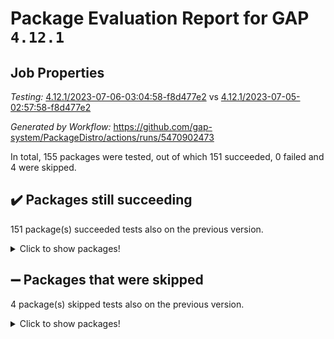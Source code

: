 # Package Evaluation Report for GAP `4.12.1`

## Job Properties

*Testing:* [4.12.1/2023-07-06-03:04:58-f8d477e2](https://github.com/gap-system/PackageDistro/blob/data/reports/4.12.1/2023-07-06-03:04:58-f8d477e2) vs [4.12.1/2023-07-05-02:57:58-f8d477e2](https://github.com/gap-system/PackageDistro/blob/data/reports/4.12.1/2023-07-05-02:57:58-f8d477e2)

*Generated by Workflow:* https://github.com/gap-system/PackageDistro/actions/runs/5470902473

In total, 155 packages were tested, out of which 151 succeeded, 0 failed and 4 were skipped.

## :heavy_check_mark: Packages still succeeding

151 package(s) succeeded tests also on the previous version.
<details><summary>Click to show packages!</summary>

- 4ti2interface 2023.02-04 [(success)](https://github.com/gap-system/PackageDistro/actions/runs/5470902473/jobs/9961668094)
- ace 5.6.2 [(success)](https://github.com/gap-system/PackageDistro/actions/runs/5470902473/jobs/9961668194)
- aclib 1.3.2 [(success)](https://github.com/gap-system/PackageDistro/actions/runs/5470902473/jobs/9961668284)
- agt 0.3.1 [(success)](https://github.com/gap-system/PackageDistro/actions/runs/5470902473/jobs/9961668367)
- alnuth 3.2.1 [(success)](https://github.com/gap-system/PackageDistro/actions/runs/5470902473/jobs/9961668454)
- anupq 3.3.0 [(success)](https://github.com/gap-system/PackageDistro/actions/runs/5470902473/jobs/9961668540)
- atlasrep 2.1.6 [(success)](https://github.com/gap-system/PackageDistro/actions/runs/5470902473/jobs/9961668607)
- autodoc 2023.06.19 [(success)](https://github.com/gap-system/PackageDistro/actions/runs/5470902473/jobs/9961668685)
- automata 1.15 [(success)](https://github.com/gap-system/PackageDistro/actions/runs/5470902473/jobs/9961668772)
- automgrp 1.3.2 [(success)](https://github.com/gap-system/PackageDistro/actions/runs/5470902473/jobs/9961668848)
- autpgrp 1.11 [(success)](https://github.com/gap-system/PackageDistro/actions/runs/5470902473/jobs/9961668926)
- cap 2023.06-08 [(success)](https://github.com/gap-system/PackageDistro/actions/runs/5470902473/jobs/9961668987)
- caratinterface 2.3.5 [(success)](https://github.com/gap-system/PackageDistro/actions/runs/5470902473/jobs/9961669046)
- cddinterface 2022.11.01 [(success)](https://github.com/gap-system/PackageDistro/actions/runs/5470902473/jobs/9961669115)
- circle 1.6.6 [(success)](https://github.com/gap-system/PackageDistro/actions/runs/5470902473/jobs/9961669175)
- classicpres 1.22 [(success)](https://github.com/gap-system/PackageDistro/actions/runs/5470902473/jobs/9961669238)
- cohomolo 1.6.11 [(success)](https://github.com/gap-system/PackageDistro/actions/runs/5470902473/jobs/9961669317)
- congruence 1.2.5 [(success)](https://github.com/gap-system/PackageDistro/actions/runs/5470902473/jobs/9961669402)
- corelg 1.56 [(success)](https://github.com/gap-system/PackageDistro/actions/runs/5470902473/jobs/9961669485)
- crime 1.6 [(success)](https://github.com/gap-system/PackageDistro/actions/runs/5470902473/jobs/9961669571)
- crisp 1.4.6 [(success)](https://github.com/gap-system/PackageDistro/actions/runs/5470902473/jobs/9961669638)
- crypting 0.10.4 [(success)](https://github.com/gap-system/PackageDistro/actions/runs/5470902473/jobs/9961669711)
- cryst 4.1.26 [(success)](https://github.com/gap-system/PackageDistro/actions/runs/5470902473/jobs/9961669785)
- crystcat 1.1.10 [(success)](https://github.com/gap-system/PackageDistro/actions/runs/5470902473/jobs/9961669862)
- ctbllib 1.3.6 [(success)](https://github.com/gap-system/PackageDistro/actions/runs/5470902473/jobs/9961669927)
- cubefree 1.19 [(success)](https://github.com/gap-system/PackageDistro/actions/runs/5470902473/jobs/9961670002)
- curlinterface 2.3.2 [(success)](https://github.com/gap-system/PackageDistro/actions/runs/5470902473/jobs/9961670069)
- cvec 2.8.1 [(success)](https://github.com/gap-system/PackageDistro/actions/runs/5470902473/jobs/9961670148)
- datastructures 0.3.0 [(success)](https://github.com/gap-system/PackageDistro/actions/runs/5470902473/jobs/9961670218)
- deepthought 1.0.6 [(success)](https://github.com/gap-system/PackageDistro/actions/runs/5470902473/jobs/9961670298)
- design 1.8 [(success)](https://github.com/gap-system/PackageDistro/actions/runs/5470902473/jobs/9961670368)
- difsets 2.3.1 [(success)](https://github.com/gap-system/PackageDistro/actions/runs/5470902473/jobs/9961670440)
- digraphs 1.6.2 [(success)](https://github.com/gap-system/PackageDistro/actions/runs/5470902473/jobs/9961670513)
- edim 1.3.7 [(success)](https://github.com/gap-system/PackageDistro/actions/runs/5470902473/jobs/9961670567)
- example 4.3.4 [(success)](https://github.com/gap-system/PackageDistro/actions/runs/5470902473/jobs/9961670618)
- examplesforhomalg 2023.02-04 [(success)](https://github.com/gap-system/PackageDistro/actions/runs/5470902473/jobs/9961670680)
- factint 1.6.3 [(success)](https://github.com/gap-system/PackageDistro/actions/runs/5470902473/jobs/9961670735)
- ferret 1.0.9 [(success)](https://github.com/gap-system/PackageDistro/actions/runs/5470902473/jobs/9961670813)
- fga 1.5.0 [(success)](https://github.com/gap-system/PackageDistro/actions/runs/5470902473/jobs/9961670885)
- fining 1.5.5 [(success)](https://github.com/gap-system/PackageDistro/actions/runs/5470902473/jobs/9961670938)
- float 1.0.3 [(success)](https://github.com/gap-system/PackageDistro/actions/runs/5470902473/jobs/9961671005)
- format 1.4.3 [(success)](https://github.com/gap-system/PackageDistro/actions/runs/5470902473/jobs/9961671075)
- forms 1.2.9 [(success)](https://github.com/gap-system/PackageDistro/actions/runs/5470902473/jobs/9961671150)
- fplsa 1.2.6 [(success)](https://github.com/gap-system/PackageDistro/actions/runs/5470902473/jobs/9961671237)
- fr 2.4.12 [(success)](https://github.com/gap-system/PackageDistro/actions/runs/5470902473/jobs/9961671322)
- francy 2.0.3 [(success)](https://github.com/gap-system/PackageDistro/actions/runs/5470902473/jobs/9961671411)
- fwtree 1.3 [(success)](https://github.com/gap-system/PackageDistro/actions/runs/5470902473/jobs/9961671508)
- gapdoc 1.6.6 [(success)](https://github.com/gap-system/PackageDistro/actions/runs/5470902473/jobs/9961671605)
- gauss 2023.02-04 [(success)](https://github.com/gap-system/PackageDistro/actions/runs/5470902473/jobs/9961671677)
- gaussforhomalg 2023.02-04 [(success)](https://github.com/gap-system/PackageDistro/actions/runs/5470902473/jobs/9961671759)
- gbnp 1.0.5 [(success)](https://github.com/gap-system/PackageDistro/actions/runs/5470902473/jobs/9961671835)
- generalizedmorphismsforcap 2023.03-01 [(success)](https://github.com/gap-system/PackageDistro/actions/runs/5470902473/jobs/9961671907)
- genss 1.6.8 [(success)](https://github.com/gap-system/PackageDistro/actions/runs/5470902473/jobs/9961671966)
- gradedmodules 2023.02-04 [(success)](https://github.com/gap-system/PackageDistro/actions/runs/5470902473/jobs/9961672038)
- gradedringforhomalg 2023.02-04 [(success)](https://github.com/gap-system/PackageDistro/actions/runs/5470902473/jobs/9961672105)
- grape 4.9.0 [(success)](https://github.com/gap-system/PackageDistro/actions/runs/5470902473/jobs/9961672187)
- groupoids 1.73 [(success)](https://github.com/gap-system/PackageDistro/actions/runs/5470902473/jobs/9961672277)
- grpconst 2.6.4 [(success)](https://github.com/gap-system/PackageDistro/actions/runs/5470902473/jobs/9961672357)
- guarana 0.96.3 [(success)](https://github.com/gap-system/PackageDistro/actions/runs/5470902473/jobs/9961672468)
- guava 3.18 [(success)](https://github.com/gap-system/PackageDistro/actions/runs/5470902473/jobs/9961672535)
- hap 1.56 [(success)](https://github.com/gap-system/PackageDistro/actions/runs/5470902473/jobs/9961672616)
- hapcryst 0.1.15 [(success)](https://github.com/gap-system/PackageDistro/actions/runs/5470902473/jobs/9961672697)
- hecke 1.5.3 [(success)](https://github.com/gap-system/PackageDistro/actions/runs/5470902473/jobs/9961672758)
- help 3.5 [(success)](https://github.com/gap-system/PackageDistro/actions/runs/5470902473/jobs/9961672832)
- homalg 2023.02-05 [(success)](https://github.com/gap-system/PackageDistro/actions/runs/5470902473/jobs/9961672913)
- homalgtocas 2023.02-04 [(success)](https://github.com/gap-system/PackageDistro/actions/runs/5470902473/jobs/9961672981)
- idrel 2.45 [(success)](https://github.com/gap-system/PackageDistro/actions/runs/5470902473/jobs/9961673053)
- images 1.3.1 [(success)](https://github.com/gap-system/PackageDistro/actions/runs/5470902473/jobs/9961673128)
- intpic 0.3.0 [(success)](https://github.com/gap-system/PackageDistro/actions/runs/5470902473/jobs/9961673223)
- io 4.8.1 [(success)](https://github.com/gap-system/PackageDistro/actions/runs/5470902473/jobs/9961673312)
- io_forhomalg 2023.02-04 [(success)](https://github.com/gap-system/PackageDistro/actions/runs/5470902473/jobs/9961673404)
- irredsol 1.4.4 [(success)](https://github.com/gap-system/PackageDistro/actions/runs/5470902473/jobs/9961673472)
- json 2.1.1 [(success)](https://github.com/gap-system/PackageDistro/actions/runs/5470902473/jobs/9961673572)
- jupyterkernel 1.5.0 [(success)](https://github.com/gap-system/PackageDistro/actions/runs/5470902473/jobs/9961673688)
- jupyterviz 1.5.6 [(success)](https://github.com/gap-system/PackageDistro/actions/runs/5470902473/jobs/9961673800)
- kan 1.35 [(success)](https://github.com/gap-system/PackageDistro/actions/runs/5470902473/jobs/9961673883)
- kbmag 1.5.11 [(success)](https://github.com/gap-system/PackageDistro/actions/runs/5470902473/jobs/9961673957)
- laguna 3.9.6 [(success)](https://github.com/gap-system/PackageDistro/actions/runs/5470902473/jobs/9961674027)
- liealgdb 2.2.1 [(success)](https://github.com/gap-system/PackageDistro/actions/runs/5470902473/jobs/9961674100)
- liepring 2.8 [(success)](https://github.com/gap-system/PackageDistro/actions/runs/5470902473/jobs/9961674189)
- liering 2.4.2 [(success)](https://github.com/gap-system/PackageDistro/actions/runs/5470902473/jobs/9961674273)
- linearalgebraforcap 2023.06-02 [(success)](https://github.com/gap-system/PackageDistro/actions/runs/5470902473/jobs/9961674352)
- localizeringforhomalg 2023.02-04 [(success)](https://github.com/gap-system/PackageDistro/actions/runs/5470902473/jobs/9961674439)
- loops 3.4.3 [(success)](https://github.com/gap-system/PackageDistro/actions/runs/5470902473/jobs/9961674521)
- lpres 1.0.3 [(success)](https://github.com/gap-system/PackageDistro/actions/runs/5470902473/jobs/9961674607)
- majoranaalgebras 1.5.1 [(success)](https://github.com/gap-system/PackageDistro/actions/runs/5470902473/jobs/9961674690)
- mapclass 1.4.6 [(success)](https://github.com/gap-system/PackageDistro/actions/runs/5470902473/jobs/9961674762)
- matgrp 0.70 [(success)](https://github.com/gap-system/PackageDistro/actions/runs/5470902473/jobs/9961674845)
- matricesforhomalg 2023.02-04 [(success)](https://github.com/gap-system/PackageDistro/actions/runs/5470902473/jobs/9961674925)
- modisom 2.5.4 [(success)](https://github.com/gap-system/PackageDistro/actions/runs/5470902473/jobs/9961675000)
- modulepresentationsforcap 2023.06-02 [(success)](https://github.com/gap-system/PackageDistro/actions/runs/5470902473/jobs/9961675091)
- modules 2023.02-04 [(success)](https://github.com/gap-system/PackageDistro/actions/runs/5470902473/jobs/9961675167)
- monoidalcategories 2023.05-03 [(success)](https://github.com/gap-system/PackageDistro/actions/runs/5470902473/jobs/9961675255)
- nconvex 2022.09-01 [(success)](https://github.com/gap-system/PackageDistro/actions/runs/5470902473/jobs/9961675340)
- nilmat 1.4.2 [(success)](https://github.com/gap-system/PackageDistro/actions/runs/5470902473/jobs/9961675422)
- nock 1.5 [(success)](https://github.com/gap-system/PackageDistro/actions/runs/5470902473/jobs/9961675526)
- normalizinterface 1.3.6 [(success)](https://github.com/gap-system/PackageDistro/actions/runs/5470902473/jobs/9961675619)
- nq 2.5.10 [(success)](https://github.com/gap-system/PackageDistro/actions/runs/5470902473/jobs/9961675707)
- numericalsgps 1.3.1 [(success)](https://github.com/gap-system/PackageDistro/actions/runs/5470902473/jobs/9961675815)
- openmath 11.5.3 [(success)](https://github.com/gap-system/PackageDistro/actions/runs/5470902473/jobs/9961675906)
- orb 4.9.0 [(success)](https://github.com/gap-system/PackageDistro/actions/runs/5470902473/jobs/9961675983)
- packagemanager 1.4.1 [(success)](https://github.com/gap-system/PackageDistro/actions/runs/5470902473/jobs/9961676058)
- patternclass 2.4.3 [(success)](https://github.com/gap-system/PackageDistro/actions/runs/5470902473/jobs/9961676120)
- permut 2.0.4 [(success)](https://github.com/gap-system/PackageDistro/actions/runs/5470902473/jobs/9961676194)
- polenta 1.3.10 [(success)](https://github.com/gap-system/PackageDistro/actions/runs/5470902473/jobs/9961676279)
- polymaking 0.8.6 [(success)](https://github.com/gap-system/PackageDistro/actions/runs/5470902473/jobs/9961676370)
- primgrp 3.4.4 [(success)](https://github.com/gap-system/PackageDistro/actions/runs/5470902473/jobs/9961676456)
- profiling 2.5.4 [(success)](https://github.com/gap-system/PackageDistro/actions/runs/5470902473/jobs/9961676537)
- qpa 1.34 [(success)](https://github.com/gap-system/PackageDistro/actions/runs/5470902473/jobs/9961676630)
- quagroup 1.8.3 [(success)](https://github.com/gap-system/PackageDistro/actions/runs/5470902473/jobs/9961676721)
- radiroot 2.9 [(success)](https://github.com/gap-system/PackageDistro/actions/runs/5470902473/jobs/9961676809)
- rcwa 4.7.1 [(success)](https://github.com/gap-system/PackageDistro/actions/runs/5470902473/jobs/9961676907)
- rds 1.8 [(success)](https://github.com/gap-system/PackageDistro/actions/runs/5470902473/jobs/9961677055)
- recog 1.4.2 [(success)](https://github.com/gap-system/PackageDistro/actions/runs/5470902473/jobs/9961677147)
- repndecomp 1.3.0 [(success)](https://github.com/gap-system/PackageDistro/actions/runs/5470902473/jobs/9961677225)
- repsn 3.1.1 [(success)](https://github.com/gap-system/PackageDistro/actions/runs/5470902473/jobs/9961677315)
- resclasses 4.7.3 [(success)](https://github.com/gap-system/PackageDistro/actions/runs/5470902473/jobs/9961677394)
- ringsforhomalg 2023.02-05 [(success)](https://github.com/gap-system/PackageDistro/actions/runs/5470902473/jobs/9961677498)
- sco 2023.02-04 [(success)](https://github.com/gap-system/PackageDistro/actions/runs/5470902473/jobs/9961677575)
- scscp 2.4.1 [(success)](https://github.com/gap-system/PackageDistro/actions/runs/5470902473/jobs/9961677666)
- semigroups 5.2.1 [(success)](https://github.com/gap-system/PackageDistro/actions/runs/5470902473/jobs/9961677745)
- sglppow 2.3 [(success)](https://github.com/gap-system/PackageDistro/actions/runs/5470902473/jobs/9961677846)
- sgpviz 0.999.5 [(success)](https://github.com/gap-system/PackageDistro/actions/runs/5470902473/jobs/9961677947)
- simpcomp 2.1.14 [(success)](https://github.com/gap-system/PackageDistro/actions/runs/5470902473/jobs/9961678042)
- singular 2023.02.09 [(success)](https://github.com/gap-system/PackageDistro/actions/runs/5470902473/jobs/9961678131)
- sl2reps 1.1 [(success)](https://github.com/gap-system/PackageDistro/actions/runs/5470902473/jobs/9961678218)
- sla 1.5.3 [(success)](https://github.com/gap-system/PackageDistro/actions/runs/5470902473/jobs/9961678325)
- smallgrp 1.5.3 [(success)](https://github.com/gap-system/PackageDistro/actions/runs/5470902473/jobs/9961678440)
- smallsemi 0.6.13 [(success)](https://github.com/gap-system/PackageDistro/actions/runs/5470902473/jobs/9961678554)
- sonata 2.9.6 [(success)](https://github.com/gap-system/PackageDistro/actions/runs/5470902473/jobs/9961678658)
- sophus 1.27 [(success)](https://github.com/gap-system/PackageDistro/actions/runs/5470902473/jobs/9961678775)
- spinsym 1.5.2 [(success)](https://github.com/gap-system/PackageDistro/actions/runs/5470902473/jobs/9961678869)
- standardff 0.9.4 [(success)](https://github.com/gap-system/PackageDistro/actions/runs/5470902473/jobs/9961678986)
- symbcompcc 1.3.2 [(success)](https://github.com/gap-system/PackageDistro/actions/runs/5470902473/jobs/9961679065)
- thelma 1.3 [(success)](https://github.com/gap-system/PackageDistro/actions/runs/5470902473/jobs/9961679151)
- tomlib 1.2.9 [(success)](https://github.com/gap-system/PackageDistro/actions/runs/5470902473/jobs/9961679252)
- toolsforhomalg 2023.05-01 [(success)](https://github.com/gap-system/PackageDistro/actions/runs/5470902473/jobs/9961679365)
- toric 1.9.5 [(success)](https://github.com/gap-system/PackageDistro/actions/runs/5470902473/jobs/9961679439)
- toricvarieties 2022.07.13 [(success)](https://github.com/gap-system/PackageDistro/actions/runs/5470902473/jobs/9961679527)
- transgrp 3.6.4 [(success)](https://github.com/gap-system/PackageDistro/actions/runs/5470902473/jobs/9961679615)
- ugaly 4.0.3 [(success)](https://github.com/gap-system/PackageDistro/actions/runs/5470902473/jobs/9961679704)
- unipot 1.5 [(success)](https://github.com/gap-system/PackageDistro/actions/runs/5470902473/jobs/9961679792)
- unitlib 4.2.0 [(success)](https://github.com/gap-system/PackageDistro/actions/runs/5470902473/jobs/9961679886)
- utils 0.82 [(success)](https://github.com/gap-system/PackageDistro/actions/runs/5470902473/jobs/9961680011)
- uuid 0.7 [(success)](https://github.com/gap-system/PackageDistro/actions/runs/5470902473/jobs/9961680086)
- walrus 0.9991 [(success)](https://github.com/gap-system/PackageDistro/actions/runs/5470902473/jobs/9961680164)
- wedderga 4.10.4 [(success)](https://github.com/gap-system/PackageDistro/actions/runs/5470902473/jobs/9961680266)
- xmod 2.91 [(success)](https://github.com/gap-system/PackageDistro/actions/runs/5470902473/jobs/9961680383)
- xmodalg 1.23 [(success)](https://github.com/gap-system/PackageDistro/actions/runs/5470902473/jobs/9961680498)
- yangbaxter 0.10.3 [(success)](https://github.com/gap-system/PackageDistro/actions/runs/5470902473/jobs/9961680595)
- zeromqinterface 0.14 [(success)](https://github.com/gap-system/PackageDistro/actions/runs/5470902473/jobs/9961680689)
</details>

## :heavy_minus_sign: Packages that were skipped

4 package(s) skipped tests also on the previous version.
<details><summary>Click to show packages!</summary>

- browse 1.8.21 [(skipped)](https://github.com/gap-system/PackageDistro/actions/runs/5470902473/jobs/9961487594)
- itc 1.5.1 [(skipped)](https://github.com/gap-system/PackageDistro/actions/runs/5470902473/jobs/9961487594)
- polycyclic 2.16 [(skipped)](https://github.com/gap-system/PackageDistro/actions/runs/5470902473/jobs/9961487594)
- xgap 4.31 [(skipped)](https://github.com/gap-system/PackageDistro/actions/runs/5470902473/jobs/9961487594)
</details>

